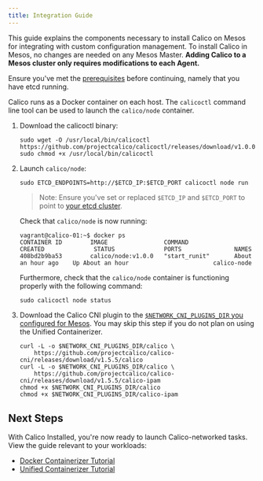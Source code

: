 ```yaml
---
title: Integration Guide
---
```


This guide explains the components necessary to install Calico on Mesos for integrating with custom configuration management. To install Calico in Mesos, no changes are needed on any Mesos Master.
**Adding Calico to a Mesos cluster only requires modifications to each Agent.**

Ensure you've met the [prerequisites](prerequisites) before continuing, namely that
you have etcd running.

Calico runs as a Docker container on each host. The `calicoctl` command line tool can be used to launch the `calico/node` container.

1. Download the calicoctl binary:

   ```
   sudo wget -O /usr/local/bin/calicoctl https://github.com/projectcalico/calicoctl/releases/download/v1.0.0/calicoctl
   sudo chmod +x /usr/local/bin/calicoctl
   ```

3. Launch `calico/node`:

   ```
   sudo ETCD_ENDPOINTS=http://$ETCD_IP:$ETCD_PORT calicoctl node run
   ```

   >Note: Ensure you've set or replaced `$ETCD_IP` and `$ETCD_PORT` to point to
   [your etcd cluster](prerequisites).

   Check that `calico/node` is now running:

   ```
   vagrant@calico-01:~$ docker ps
   CONTAINER ID        IMAGE                COMMAND             CREATED              STATUS              PORTS               NAMES
   408bd2b9ba53        calico/node:v1.0.0   "start_runit"       About an hour ago    Up About an hour                        calico-node
   ```

   Furthermore, check that the `calico/node` container is functioning properly
   with the following command:

   ```
   sudo calicoctl node status
   ```

4. Download the Calico CNI plugin to the
   [`$NETWORK_CNI_PLUGINS_DIR` you configured for Mesos](prerequisites#cni-isolator-enabled-for-mesos-agents).
   You may skip this step if you do not plan on using the Unified Containerizer.

   ```shell
   curl -L -o $NETWORK_CNI_PLUGINS_DIR/calico \
       https://github.com/projectcalico/calico-cni/releases/download/v1.5.5/calico
   curl -L -o $NETWORK_CNI_PLUGINS_DIR/calico \
       https://github.com/projectcalico/calico-cni/releases/download/v1.5.5/calico-ipam
   chmod +x $NETWORK_CNI_PLUGINS_DIR/calico
   chmod +x $NETWORK_CNI_PLUGINS_DIR/calico-ipam
   ```

## Next Steps

With Calico Installed, you're now ready to launch Calico-networked tasks.
View the guide relevant to your workloads:

- [Docker Containerizer Tutorial]({{site.baseurl}}/{{page.version}}/getting-started/mesos/tutorials/docker)
- [Unified Containerizer Tutorial]({{site.baseurl}}/{{page.version}}/getting-started/mesos/tutorials/unified)
